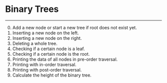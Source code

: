 # Binary Trees

---

0. Add a new node or start a new tree if root does not exist yet.
1. Inserting a new node on the left.
2. Inserting a new node on the right.
3. Deleting a whole tree.
4. Checking if a certain node is a leaf.
5. Checking if a certain node is the root.
6. Printing the data of all nodes in pre-order traversal.
7. Printing with in-order traversal.
8. Printing with post-order traversal.
9. Calculate the height of the binary tree.
